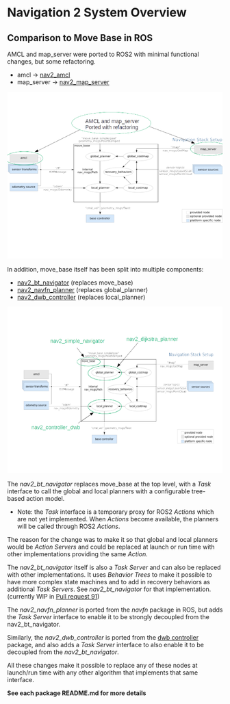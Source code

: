 # Navigation 2 System Overview

## Comparison to Move Base in ROS
AMCL and map_server were ported to ROS2 with minimal functional changes, but some refactoring.

  * amcl -> [nav2_amcl](/nav2_amcl/README.md)
  * map_server -> [nav2_map_server](/nav2_map_server/README.md)

![Move Base 1](./move_base_compare_1.png)

In addition, move_base itself has been split into multiple components:

  * [nav2_bt_navigator](/nav2_bt_navigator/README.md) (replaces move_base)
  * [nav2_navfn_planner](/nav2_navfn_planner/README.md) (replaces global_planner)
  * [nav2_dwb_controller](/nav2_dwb_controller/README.md) (replaces local_planner)

![Move Base 2](./move_base_compare_2.png)

The *nav2_bt_navigator* replaces move_base at the top level, with a *Task* interface to call the global and local planners with a configurable tree-based action model.

* Note: the *Task* interface is a temporary proxy for ROS2 *Actions* which are not yet implemented. When *Actions* become available, the planners will be called through ROS2 *Actions*.

The reason for the change was to make it so that global and local planners would be *Action Servers* and could be replaced at launch or run time with other implementations providing the same *Action*.

The *nav2_bt_navigator* itself is also a *Task Server* and can also be replaced with other implementations. It uses *Behavior Trees* to make it possible to have more complex state machines and to add in recovery behaviors as additional *Task Servers*. See *nav2_bt_navigator* for that implementation. (currently WIP in [Pull request 91](https://github.com/ros-planning/navigation2/pull/91))

The *nav2_navfn_planner* is ported from the *navfn* package in ROS, but adds the *Task Server* interface to enable it to be strongly decoupled from the nav2_bt_navigator.

Similarly, the *nav2_dwb_controller* is ported from the [dwb controller](https://github.com/locusrobotics/robot_navigation/tree/master/dwb_local_planner) package, and also adds a *Task Server* interface to also enable it to be decoupled from the *nav2_bt_navigator*.

All these changes make it possible to replace any of these nodes at launch/run time with any other algorithm that implements that same interface.

**See each package README.md for more details**
